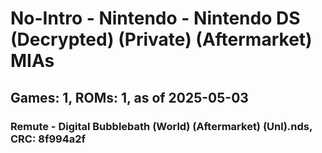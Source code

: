 # No-Intro - Nintendo - Nintendo DS (Decrypted) (Private) (Aftermarket) MIAs
## Games: 1, ROMs: 1, as of 2025-05-03

### Remute - Digital Bubblebath (World) (Aftermarket) (Unl).nds, CRC: 8f994a2f
